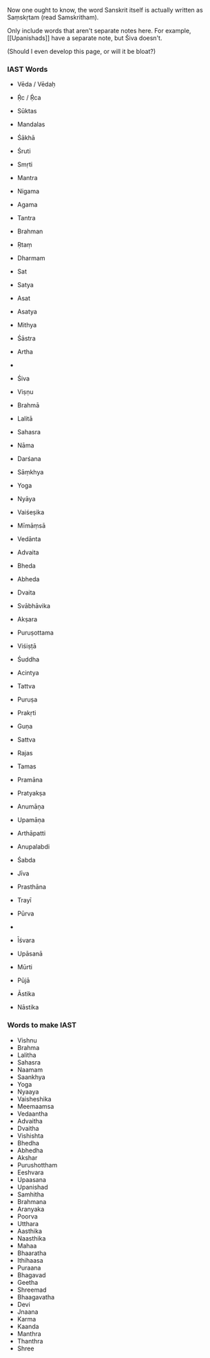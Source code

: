 Now one ought to know, the word Sanskrit itself is actually written as Saṃskṛtam (read Samskritham).

Only include words that aren't separate notes here. For example, [[Upanishads]] have a separate note, but Śiva doesn't.

(Should I even develop this page, or will it be bloat?)
### IAST Words
- Vēda / Vēdaḥ
- Ṛ́c / Ṛ́ca
- Sūktas
- Mandalas
- Śākhā
- Śruti
- Smṛti

- Mantra
- Nigama
- Agama
- Tantra
- Brahman
- Ṛtaṃ
- Dharmam
- Sat
- Satya
- Asat
- Asatya
- Mithya
- Śāstra
- Artha
- 

- Śiva
- Viṣṇu
- Brahmā

- Lalitā
- Sahasra
- Nāma

- Darśana
- Sāṃkhya
- Yoga
- Nyāya
- Vaiśeṣika
- Mīmāṃsā
- Vedānta
- Advaita
- Bheda
- Abheda
- Dvaita
- Svābhāvika
- Akṣara
- Puruṣottama
- Viśiṣṭā
- Śuddha
- Acintya

- Tattva
- Puruṣa
- Prakṛti 
- Guṇa
- Sattva
- Rajas
- Tamas

- Pramāna
- Pratyakṣa
- Anumāṇa
- Upamāṇa
- Arthāpatti
- Anupalabdi
- Śabda
- Jīva

- Prasthāna
- Trayī

- Pūrva
- 

- Īśvara
- Upāsanā
- Mūrti
- Pūjā

- Āstika
- Nāstika
### Words to make IAST
- Vishnu
- Brahma
- Lalitha
- Sahasra
- Naamam
- Saankhya
- Yoga
- Nyaaya
- Vaisheshika
- Meemaamsa
- Vedaantha
- Advaitha
- Dvaitha
- Vishishta
- Bhedha
- Abhedha
- Akshar
- Purushottham
- Eeshvara
- Upaasana
- Upanishad
- Samhitha
- Brahmana
- Aranyaka
- Poorva
- Utthara
- Aasthika
- Naasthika
- Mahaa
- Bhaaratha
- Ithihaasa
- Puraana
- Bhagavad
- Geetha
- Shreemad
- Bhaagavatha
- Devi
- Jnaana
- Karma
- Kaanda
- Manthra
- Thanthra
- Shree
